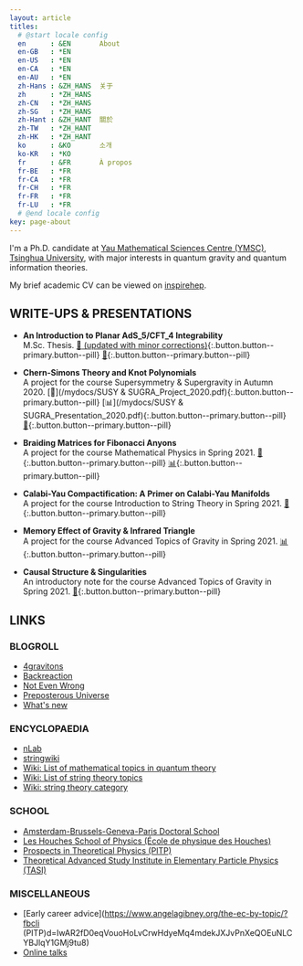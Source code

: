 ```yaml
---
layout: article
titles:
  # @start locale config
  en      : &EN       About
  en-GB   : *EN
  en-US   : *EN
  en-CA   : *EN
  en-AU   : *EN
  zh-Hans : &ZH_HANS  关于
  zh      : *ZH_HANS
  zh-CN   : *ZH_HANS
  zh-SG   : *ZH_HANS
  zh-Hant : &ZH_HANT  關於
  zh-TW   : *ZH_HANT
  zh-HK   : *ZH_HANT
  ko      : &KO       소개
  ko-KR   : *KO
  fr      : &FR       À propos
  fr-BE   : *FR
  fr-CA   : *FR
  fr-CH   : *FR
  fr-FR   : *FR
  fr-LU   : *FR
  # @end locale config
key: page-about
---
```


I'm a Ph.D. candidate at [Yau Mathematical Sciences Centre (YMSC)](https://ymsc.tsinghua.edu.cn/en/), [Tsinghua University](https://www.tsinghua.edu.cn/en/), with major interests in quantum gravity and quantum information theories.

My brief academic CV can be viewed on [inspirehep](https://inspirehep.net/authors/1873043).

## WRITE-UPS & PRESENTATIONS
- **An Introduction to Planar AdS_5/CFT_4 Integrability**\
  M.Sc. Thesis.
  [:pencil: (updated with minor corrections)](/mydocs/QFFF_MSc_Thesis.pdf){:.button.button--primary.button--pill}
  [:pencil:](https://imperialcollegelondon.app.box.com/s/nccbofc96z84la582mybzdj3oei13wow){:.button.button--primary.button--pill}

- **Chern-Simons Theory and Knot Polynomials**\
  A project for the course Supersymmetry & Supergravity in Autumn 2020.
  [:pencil:](/mydocs/SUSY & SUGRA_Project_2020.pdf){:.button.button--primary.button--pill}
  [:bar_chart:](/mydocs/SUSY & SUGRA_Presentation_2020.pdf){:.button.button--primary.button--pill}
  [:link:](https://www.cantorsparadise.com/quantum-theory-and-knots-exploring-fascinating-links-between-apparently-disparate-domains-2159e0788e6a){:.button.button--primary.button--pill}

- **Braiding Matrices for Fibonacci Anyons**\
  A project for the course Mathematical Physics in Spring 2021.
  [:pencil:](/mydocs/MP_Project_2021.pdf){:.button.button--primary.button--pill}
  [:bar_chart:](/mydocs/MP_Presentation_2021.pdf){:.button.button--primary.button--pill}

- **Calabi-Yau Compactification: A Primer on Calabi-Yau Manifolds**\
  A project for the course Introduction to String Theory in Spring 2021.
  [:pencil:](/mydocs/ST_Project_2021.pdf){:.button.button--primary.button--pill}

- **Memory Effect of Gravity & Infrared Triangle**\
  A project for the course Advanced Topics of Gravity in Spring 2021.
  [:bar_chart:](/mydocs/GR_Presentation_2021.pdf){:.button.button--primary.button--pill}

- **Causal Structure & Singularities**\
  An introductory note for the course Advanced Topics of Gravity in Spring 2021.
  [:pencil:](/mydocs/GR_Notes.pdf){:.button.button--primary.button--pill}

## LINKS
### BLOGROLL
- [4gravitons](https://4gravitons.com/)
- [Backreaction](http://backreaction.blogspot.com/)
- [Not Even Wrong](https://www.math.columbia.edu/~woit/wordpress/)
- [Preposterous Universe](https://www.preposterousuniverse.com/blog/)
- [What's new](https://terrytao.wordpress.com/)

### ENCYCLOPAEDIA
- [nLab](https://ncatlab.org/nlab/show/HomePage)
- [stringwiki](https://www.stringwiki.org/wiki/String_Theory_Wiki)
- [Wiki: List of mathematical topics in quantum theory](https://en.wikipedia.org/wiki/List_of_mathematical_topics_in_quantum_theory)
- [Wiki: List of string theory topics](https://en.wikipedia.org/wiki/List_of_string_theory_topics)
- [Wiki: string theory category](https://en.wikipedia.org/wiki/Category:String_theory)

### SCHOOL
- [Amsterdam-Brussels-Geneva-Paris Doctoral School](http://www.solvayinstitutes.be/html/doctoral.html)
- [Les Houches School of Physics (École de physique des Houches)](https://www.houches-school-physics.com/ecole-de-physique-des-houches/home-672251.kjsp)
- [Prospects in Theoretical Physics (PITP)](https://www.ias.edu/sns/pitp)
- [Theoretical Advanced Study Institute in Elementary Particle Physics (TASI)](https://www.colorado.edu/physics/TASI/Program-Overview)

### MISCELLANEOUS
- [Early career advice](https://www.angelagibney.org/the-ec-by-topic/?fbcli (PITP)d=IwAR2fD0eqVouoHoLvCrwHdyeMq4mdekJXJvPnXeQOEuNLCYBJlqY1GMj9tu8)
- [Online talks](https://researchseminars.org/)

<!-- {% highlight javascript %}
{% endhighlight %} -->
